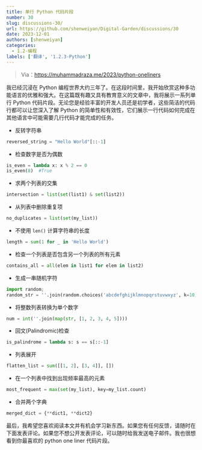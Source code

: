 ```yaml
---
title: 单行 Python 代码片段
number: 30
slug: discussions-30/
url: https://github.com/shenweiyan/Digital-Garden/discussions/30
date: 2023-12-01
authors: [shenweiyan]
categories: 
  - 1.2-编程
labels: ['翻译', '1.2.3-Python']
---
```


> Via：https://muhammadraza.me/2023/python-oneliners

我已经沉浸在 Python 编程世界大约三年了。在这段时间里，我开始欣赏这种多功能语言的优雅和强大。在这篇既有趣又具有教育意义的文章中，我将展示一系列单行 Python 代码片段。无论您是经验丰富的开发人员还是初学者，这些简洁的代码行都可以让您深入了解 Python 的简单性和有效性，它们展示一行代码如何完成在其他语言中可能需要几行代码才能完成的任务。

<!-- more -->

- 反转字符串
```python
reversed_string = "Hello World"[::-1]
```

- 检查数字是否为偶数
```python
is_even = lambda x: x % 2 == 0
is_even(8)  #True
```

- 求两个列表的交集
```python
intersection = list(set(list1) & set(list2))
```

- 从列表中删除重复项
```python
no_duplicates = list(set(my_list))
```

- 不使用 `len()` 计算字符串的长度
```python
length = sum(1 for _ in 'Hello World')
```

- 检查一个列表是否包含另一个列表的所有元素
```python
contains_all = all(elem in list1 for elem in list2)
```

- 生成一串随机字符
```python
import random; 
random_str = ''.join(random.choices('abcdefghijklmnopqrstuvwxyz', k=10))
```

- 将整数列表转换为单个数字
```python
num = int(''.join(map(str, [1, 2, 3, 4, 5])))
```

- 回文(Palindromic)检查
```python
is_palindrome = lambda s: s == s[::-1]
```

- 列表展开
```python
flatten_list = sum([[1, 2], [3, 4]], [])
```

- 在一个列表中找到出现频率最高的元素
```python
most_frequent = max(set(my_list), key=my_list.count)
```

- 合并两个字典
```python
merged_dict = {**dict1, **dict2}
```

最后，我希望您喜欢阅读本文并有机会学习新东西。如果您有任何反馈，请随时在下面发表评论。如果您不想公开发表评论，可以随时给我发送电子邮件。我也很想看到你最喜欢的 python one liner 代码片段。

<script src="https://giscus.app/client.js"
	data-repo="shenweiyan/Digital-Garden"
	data-repo-id="R_kgDOKgxWlg"
	data-mapping="number"
	data-term="30"
	data-reactions-enabled="1"
	data-emit-metadata="0"
	data-input-position="bottom"
	data-theme="light"
	data-lang="zh-CN"
	crossorigin="anonymous"
	async>
</script>
